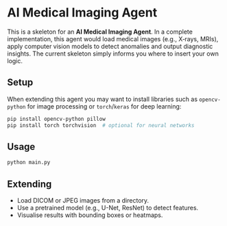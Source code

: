 # AI Medical Imaging Agent

This is a skeleton for an **AI Medical Imaging Agent**.  In a complete implementation,
this agent would load medical images (e.g., X‑rays, MRIs), apply computer
vision models to detect anomalies and output diagnostic insights.  The
current skeleton simply informs you where to insert your own logic.

## Setup

When extending this agent you may want to install libraries such as
`opencv-python` for image processing or `torch`/`keras` for deep learning:

```bash
pip install opencv-python pillow
pip install torch torchvision  # optional for neural networks
```

## Usage

```bash
python main.py
```

## Extending

- Load DICOM or JPEG images from a directory.
- Use a pretrained model (e.g., U-Net, ResNet) to detect features.
- Visualise results with bounding boxes or heatmaps.